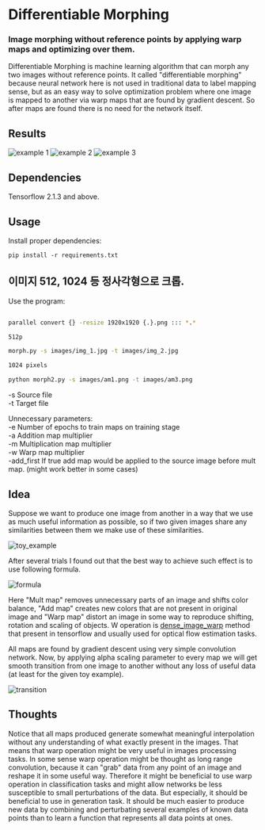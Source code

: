 # Differentiable Morphing

### Image morphing without reference points by applying warp maps and optimizing over them.  
Differentiable Morphing is machine learning algorithm that can morph any two images without reference points. It called "differentiable morphing" because neural network here is not used in traditional data to label mapping sense, but as an easy way to solve optimization problem where one image is mapped to another via warp maps that are found by gradient descent. So after maps are found there is no need for the network itself.

## Results
![example 1](images/example_1.gif)
![example 2](images/example_2.gif)
![example 3](images/example_3.gif)

## Dependencies

Tensorflow 2.1.3 and above.

## Usage

Install proper dependencies:

```
pip install -r requirements.txt
```

## 이미지 512, 1024 등 정사각형으로 크롭.

Use the program:

```bash

parallel convert {} -resize 1920x1920 {.}.png ::: *.* 

512p 

morph.py -s images/img_1.jpg -t images/img_2.jpg

1024 pixels 

python morph2.py -s images/am1.png -t images/am3.png

```
-s Source file  
-t Target file  

Unnecessary parameters:  
-e Number of epochs to train maps on training stage  
-a Addition map multiplier  
-m Multiplication map multiplier  
-w Warp map multiplier  
-add_first If true add map would be applied to the source image before mult map. (might work better in some cases)

## Idea

Suppose we want to produce one image from another in a way that we use as much useful information as possible, so if two given images share any similarities between them we make use of these similarities. 

![toy_example](images/toy_example.jpg)  

After several trials I found out that the best way to achieve such effect is to use following formula.  

![formula](images/formula.jpg)  

Here "Mult map" removes unnecessary parts of an image and shifts color balance, "Add map" creates new colors that are not present in original image and "Warp map" distort an image in some way to reproduce shifting, rotation and scaling of objects. W operation is [dense_image_warp](https://www.tensorflow.org/addons/api_docs/python/tfa/image/dense_image_warp) method that present in tensorflow and usually used for optical flow estimation tasks. 

All maps are found by gradient descent using very simple convolution network. Now, by applying alpha scaling parameter to every map we will get smooth transition from one image to another without any loss of useful data (at least for the given toy example).  

![transition](images/transition.jpg) 


## Thoughts

Notice that all maps produced generate somewhat meaningful interpolation without any understanding of what exactly present in the images. That means that warp operation might be very useful in images processing tasks. In some sense warp operation might be thought as long range convolution, because it can "grab" data from any point of an image and reshape it in some useful way. Therefore it might be beneficial to use warp operation in classification tasks and might allow networks be less susceptible to small perturbations of the data. But especially, it should be beneficial to use in generation task. It should be much easier to produce new data by combining and perturbating several examples of known data points than to learn a function that represents all data points at ones.

